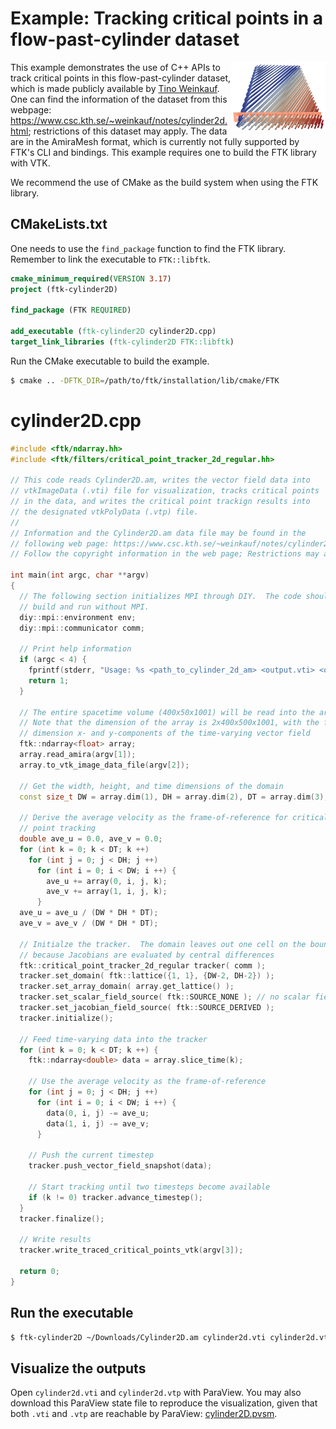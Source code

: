 # Example: Tracking critical points in a flow-past-cylinder dataset

<img align="right" width="30%" src="images/cylinder2D.png">

This example demonstrates the use of C++ APIs to track critical points in this flow-past-cylinder dataset, which is made publicly available by [Tino Weinkauf](https://www.csc.kth.se/~weinkauf/).  One can find the information of the dataset from this webpage: https://www.csc.kth.se/~weinkauf/notes/cylinder2d.html; restrictions of this dataset may apply.  The data are in the AmiraMesh format, which is currently not fully supported by FTK's CLI and bindings.  This example requires one to build the FTK library with VTK.

We recommend the use of CMake as the build system when using the FTK library. 

## CMakeLists.txt

One needs to use the `find_package` function to find the FTK library.  Remember to link the executable to `FTK::libftk`.  

```cmake
cmake_minimum_required(VERSION 3.17)
project (ftk-cylinder2D)

find_package (FTK REQUIRED)

add_executable (ftk-cylinder2D cylinder2D.cpp)
target_link_libraries (ftk-cylinder2D FTK::libftk)
```

Run the CMake executable to build the example.

```bash
$ cmake .. -DFTK_DIR=/path/to/ftk/installation/lib/cmake/FTK
```

# cylinder2D.cpp

```c++
#include <ftk/ndarray.hh>
#include <ftk/filters/critical_point_tracker_2d_regular.hh>
  
// This code reads Cylinder2D.am, writes the vector field data into 
// vtkImageData (.vti) file for visualization, tracks critical points 
// in the data, and writes the critical point trackign results into 
// the designated vtkPolyData (.vtp) file.
//
// Information and the Cylinder2D.am data file may be found in the 
// following web page: https://www.csc.kth.se/~weinkauf/notes/cylinder2d.html
// Follow the copyright information in the web page; Restrictions may apply.  

int main(int argc, char **argv)
{
  // The following section initializes MPI through DIY.  The code should 
  // build and run without MPI.
  diy::mpi::environment env;   
  diy::mpi::communicator comm;

  // Print help information
  if (argc < 4) {
    fprintf(stderr, "Usage: %s <path_to_cylinder_2d_am> <output.vti> <output.vtp>\n", argv[0]);
    return 1;
  }

  // The entire spacetime volume (400x50x1001) will be read into the array
  // Note that the dimension of the array is 2x400x500x1001, with the first
  // dimension x- and y-components of the time-varying vector field
  ftk::ndarray<float> array;
  array.read_amira(argv[1]);
  array.to_vtk_image_data_file(argv[2]);
 
  // Get the width, height, and time dimensions of the domain
  const size_t DW = array.dim(1), DH = array.dim(2), DT = array.dim(3);

  // Derive the average velocity as the frame-of-reference for critical 
  // point tracking
  double ave_u = 0.0, ave_v = 0.0;
  for (int k = 0; k < DT; k ++)
    for (int j = 0; j < DH; j ++)
      for (int i = 0; i < DW; i ++) {
        ave_u += array(0, i, j, k);
        ave_v += array(1, i, j, k);
      }
  ave_u = ave_u / (DW * DH * DT);
  ave_v = ave_v / (DW * DH * DT);

  // Initialze the tracker.  The domain leaves out one cell on the boundary 
  // because Jacobians are evaluated by central differences
  ftk::critical_point_tracker_2d_regular tracker( comm );
  tracker.set_domain( ftk::lattice({1, 1}, {DW-2, DH-2}) ); 
  tracker.set_array_domain( array.get_lattice() );
  tracker.set_scalar_field_source( ftk::SOURCE_NONE ); // no scalar field
  tracker.set_jacobian_field_source( ftk::SOURCE_DERIVED );
  tracker.initialize();

  // Feed time-varying data into the tracker
  for (int k = 0; k < DT; k ++) {
    ftk::ndarray<double> data = array.slice_time(k);

    // Use the average velocity as the frame-of-reference
    for (int j = 0; j < DH; j ++)
      for (int i = 0; i < DW; i ++) {
        data(0, i, j) -= ave_u;
        data(1, i, j) -= ave_v;
      }

    // Push the current timestep
    tracker.push_vector_field_snapshot(data);

    // Start tracking until two timesteps become available
    if (k != 0) tracker.advance_timestep();
  }
  tracker.finalize();

  // Write results
  tracker.write_traced_critical_points_vtk(argv[3]);

  return 0;
}
```

## Run the executable

```bash
$ ftk-cylinder2D ~/Downloads/Cylinder2D.am cylinder2d.vti cylinder2d.vtp
```

## Visualize the outputs

Open `cylinder2d.vti` and `cylinder2d.vtp` with ParaView.  You may also download this ParaView state file to reproduce the visualization, given that both `.vti` and `.vtp` are reachable by ParaView: [cylinder2D.pvsm](pvsm/cylinder2D.pvsm).

